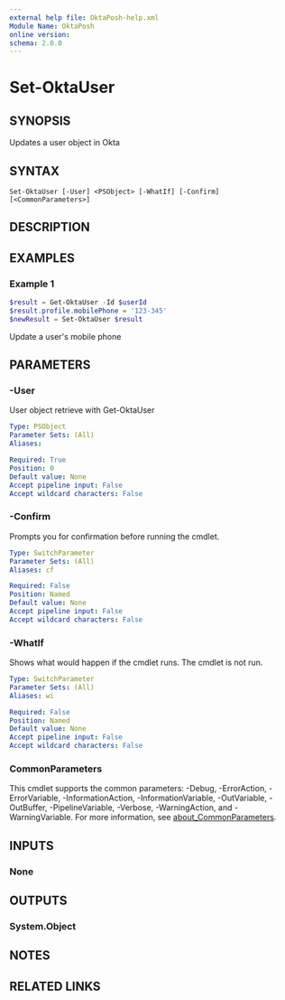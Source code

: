 ```yaml
---
external help file: OktaPosh-help.xml
Module Name: OktaPosh
online version:
schema: 2.0.0
---
```


# Set-OktaUser

## SYNOPSIS
Updates a user object in Okta

## SYNTAX

```
Set-OktaUser [-User] <PSObject> [-WhatIf] [-Confirm] [<CommonParameters>]
```

## DESCRIPTION

## EXAMPLES

### Example 1
```powershell
$result = Get-OktaUser -Id $userId
$result.profile.mobilePhone = '123-345'
$newResult = Set-OktaUser $result
```

Update a user's mobile phone

## PARAMETERS

### -User
User object retrieve with Get-OktaUser

```yaml
Type: PSObject
Parameter Sets: (All)
Aliases:

Required: True
Position: 0
Default value: None
Accept pipeline input: False
Accept wildcard characters: False
```

### -Confirm
Prompts you for confirmation before running the cmdlet.

```yaml
Type: SwitchParameter
Parameter Sets: (All)
Aliases: cf

Required: False
Position: Named
Default value: None
Accept pipeline input: False
Accept wildcard characters: False
```

### -WhatIf
Shows what would happen if the cmdlet runs.
The cmdlet is not run.

```yaml
Type: SwitchParameter
Parameter Sets: (All)
Aliases: wi

Required: False
Position: Named
Default value: None
Accept pipeline input: False
Accept wildcard characters: False
```

### CommonParameters
This cmdlet supports the common parameters: -Debug, -ErrorAction, -ErrorVariable, -InformationAction, -InformationVariable, -OutVariable, -OutBuffer, -PipelineVariable, -Verbose, -WarningAction, and -WarningVariable. For more information, see [about_CommonParameters](http://go.microsoft.com/fwlink/?LinkID=113216).

## INPUTS

### None

## OUTPUTS

### System.Object
## NOTES

## RELATED LINKS
